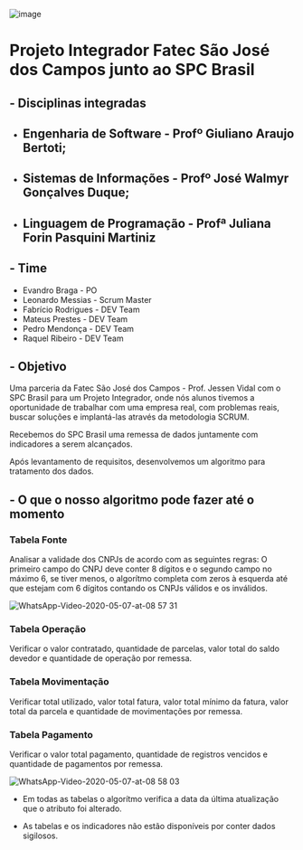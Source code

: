 ![image](https://user-images.githubusercontent.com/57918707/81295850-6e8c7d00-9047-11ea-98ea-f68549174851.png)

# Projeto Integrador Fatec São José dos Campos junto ao SPC Brasil

## - Disciplinas integradas
* ## Engenharia de Software - Profº Giuliano Araujo Bertoti; 
* ## Sistemas de Informações - Profº José Walmyr Gonçalves Duque;
* ## Linguagem de Programação - Profª Juliana Forin Pasquini Martiniz

## - Time
* Evandro Braga - PO
* Leonardo Messias - Scrum Master
* Fabrício Rodrigues - DEV Team
* Mateus Prestes - DEV Team
* Pedro Mendonça - DEV Team
* Raquel Ribeiro - DEV Team

## - Objetivo

Uma parceria da Fatec São José dos Campos - Prof. Jessen Vidal com o SPC Brasil para um Projeto Integrador, onde nós alunos tivemos a oportunidade de trabalhar com uma empresa real, com problemas reais, buscar soluções e implantá-las através da metodologia SCRUM.

Recebemos do SPC Brasil uma remessa de dados juntamente com indicadores a serem alcançados.

Após levantamento de requisitos, desenvolvemos um algoritmo para tratamento dos dados.
 
## - O que o nosso algoritmo pode fazer até o momento

### Tabela Fonte

Analisar a validade dos CNPJs de acordo com as seguintes regras:
O primeiro campo do CNPJ deve conter 8 dígitos e o segundo campo no máximo 6, se tiver menos, o algorítmo completa com zeros à esquerda até que estejam com 6 dígitos contando os CNPJs válidos e os inválidos. 

![WhatsApp-Video-2020-05-07-at-08 57 31](https://user-images.githubusercontent.com/57918707/81297010-19516b00-9049-11ea-88c6-dc0d3d72e9cf.gif)

### Tabela Operação
Verificar o valor contratado, quantidade de parcelas, valor total do saldo devedor e quantidade de operação por remessa.

### Tabela Movimentação
Verificar total utilizado, valor total fatura, valor total mínimo da fatura, valor total da parcela e quantidade de movimentações por remessa.

### Tabela Pagamento 
Verificar o valor total pagamento, quantidade de registros vencidos e quantidade de pagamentos por remessa.

![WhatsApp-Video-2020-05-07-at-08 58 03](https://user-images.githubusercontent.com/57918707/81297260-65041480-9049-11ea-98a6-171cdb9a05ab.gif)

* Em todas as tabelas o algorítmo verifica a data da última atualização que o atributo foi alterado.

* As tabelas e os indicadores não estão disponíveis por conter dados sigilosos.

